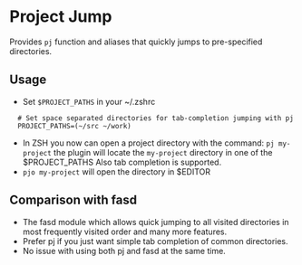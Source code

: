Project Jump
============

Provides `pj` function and aliases that quickly jumps to pre-specified
directories.

Usage
-----

  - Set `$PROJECT_PATHS` in your ~/.zshrc

  ```shell
    # Set space separated directories for tab-completion jumping with pj
    PROJECT_PATHS=(~/src ~/work)
  ```

  - In ZSH you now can open a project directory with the command: `pj my-project`
    the plugin will locate the `my-project` directory in one of the $PROJECT_PATHS
    Also tab completion is supported.
  - `pjo my-project` will open the directory in $EDITOR

Comparison with fasd
--------------------

  - The fasd module which allows quick jumping to all visited directories
    in most frequently visited order and many more features.
  - Prefer pj if you just want simple tab completion of common directories.
  - No issue with using both pj and fasd at the same time.
